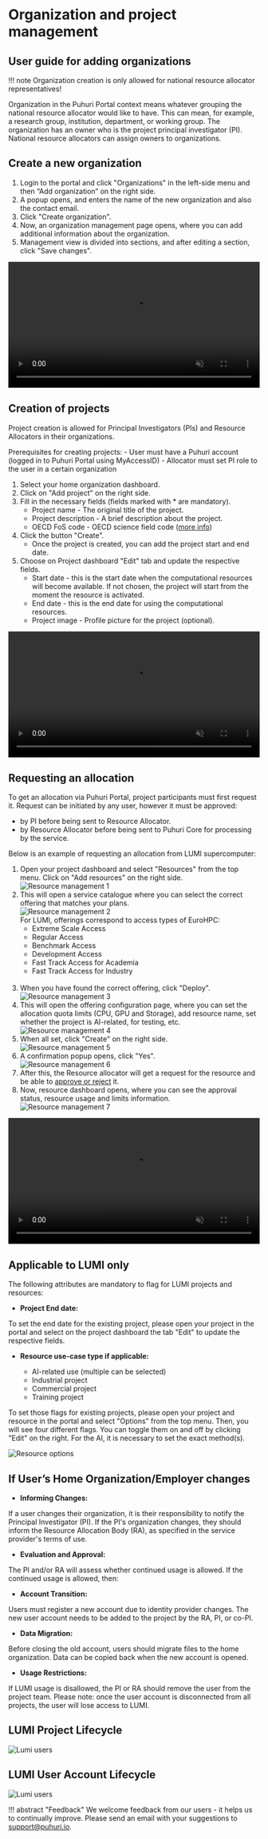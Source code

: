 # Organization and project management

## User guide for adding organizations

!!! note
    Organization creation is only allowed for national resource allocator representatives!

Organization in the Puhuri Portal context means whatever grouping the national resource allocator would like to have.
This can mean, for example, a research group, institution, department, or working group. The organization has an owner
who is the project principal investigator (PI). National resource allocators can assign owners to organizations.

## Create a new organization

1. Login to the portal and click "Organizations" in the left-side menu and then “Add organization” on the right side.
2. A popup opens, and enters the name of the new organization and also the contact email.
3. Click "Create organization".
4. Now, an organization management page opens, where you can add additional information about the organization.
5. Management view is divided into sections, and after editing a section, click "Save changes".


<video controls width="100%" autoplay="true" muted loop >
  <source src="../../../assets/videos/create_organization.mp4" type="video/mp4">
</video>


## Creation of projects

Project creation is allowed for Principal Investigators (PIs) and Resource Allocators in their organizations.

Prerequisites for creating projects:
    - User must have a Puhuri account (logged in to Puhuri Portal using MyAccessID)
    - Allocator must set PI role to the user in a certain organization

1. Select your home organization dashboard.
2. Click on "Add project" on the right side.
3. Fill in the necessary fields (fields marked with * are mandatory).
    - Project name - The original title of the project.
    - Project description - A brief description about the project.
    - OECD FoS code - OECD science field code ([more info](https://joinup.ec.europa.eu/collection/eu-semantic-interoperability-catalogue/solution/field-science-and-technology-classification/about))
4. Click the button "Create".
    - Once the project is created, you can add the project start and end date.
5. Choose on Project dashboard "Edit" tab and update the respective fields.
    - Start date - this is the start date when the computational resources will become available. If not chosen, the project will start from the moment the resource is activated. 
    - End date - this is the end date for using the computational resources.
    - Project image - Profile picture for the project (optional).

<video controls width="100%" autoplay="true" muted loop >
  <source src="../../../assets/videos/create_project.mp4" type="video/mp4">
</video>

## Requesting an allocation

To get an allocation via Puhuri Portal, project participants must first request it.
Request can be initiated by any user, however it must be approved:

 - by PI before being sent to Resource Allocator.
 - by Resource Allocator before being sent to Puhuri Core for processing by the service.

Below is an example of requesting an allocation from LUMI supercomputer:

1. Open your project dashboard and select "Resources" from the top menu. Click on "Add resources" on the right side.<br>![Resource management 1](../../assets/Resource_management_2024_1.png)<br>
2. This will open a service catalogue where you can select the correct offering that matches your plans.<br>![Resource management 2](../../assets/Resource_management_2024_2.png)<br>
   For LUMI, offerings correspond to access types of EuroHPC:
    - Extreme Scale Access
    - Regular Access
    - Benchmark Access
    - Development Access
    - Fast Track Access for Academia
    - Fast Track Access for Industry<br><br>
3. When you have found the correct offering, click "Deploy". <br>![Resource management 3](../../assets/Resource_management_2024_3.png)<br>
4. This will open the offering configuration page, where you can set the allocation quota limits (CPU, GPU and Storage), add resource name, set whether the project is AI-related, for testing, etc.<br>![Resource management 4](../../assets/Resource_management_2024_4.png)<br>
5. When all set, click "Create" on the right side.<br>![Resource management 5](../../assets/Resource_management_2024_5.png)<br>
6. A confirmation popup opens, click "Yes".<br>![Resource management 6](../../assets/Resource_management_2024_6.png)<br>
7. After this, the Resource allocator will get a request for the resource and be able to [approve or reject](project_approval_shared.md) it.
8. Now, resource dashboard opens, where you can see the approval status, resource usage and limits information.<br>![Resource management 7](../../assets/Resource_management_2024_7.png)<br>

<video controls width="100%" autoplay="true" muted loop >
  <source src="../../../assets/videos/how_to_add_resource.mp4" type="video/mp4">
</video>

## Applicable to LUMI only

The following attributes are mandatory to flag for LUMI projects and resources:

- <b>Project End date:</b>

To set the end date for the existing project, please open your project in the portal and select on the project dashboard the tab "Edit" to update the respective fields.

- <b>Resource use-case type if applicable:</b>

    * AI-related use (multiple can be selected)
    * Industrial project
    * Commercial project
    * Training project
      
To set those flags for existing projects, please open your project and resource in the portal and select "Options" from the top menu. Then, you will see four different flags. You can toggle them on and off by clicking "Edit" on the right. For the AI, it is necessary to set the exact method(s).

![Resource options](../../assets/Resource_options.jpg)

## If User’s Home Organization/Employer changes

- <b>Informing Changes:</b>

If a user changes their organization, it is their responsibility to notify the Principal Investigator (PI).
If the PI's organization changes, they should inform the Resource Allocation Body (RA), as specified in the service provider's terms of use.

- <b>Evaluation and Approval:</b>

The PI and/or RA will assess whether continued usage is allowed. If the continued usage is allowed, then:

- <b>Account Transition:</b>

Users must register a new account due to identity provider changes.
The new user account needs to be added to the project by the RA, PI, or co-PI.

- <b>Data Migration:</b>

Before closing the old account, users should migrate files to the home organization.
Data can be copied back when the new account is opened.

- <b>Usage Restrictions:</b>

If LUMI usage is disallowed, the PI or RA should remove the user from the project team. Please note: once the user account is disconnected from all projects, the user will lose access to LUMI.


## LUMI Project Lifecycle

   ![Lumi users](../assets/lumi_user_flow.png)



## LUMI User Account Lifecycle

![Lumi users](../assets/user_account_life_cycle.png)


!!! abstract "Feedback" 
    We welcome feedback from our users - it helps us to continually improve. Please send an email with your suggestions to [support@puhuri.io](mailto:support@puhuri.io).

